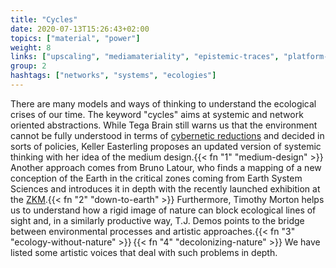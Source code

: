 ```yaml
---
title: "Cycles"
date: 2020-07-13T15:26:43+02:00
topics: ["material", "power"]
weight: 8
links: ["upscaling", "mediamateriality", "epistemic-traces", "platform-and-infrastructure-monopolies"]
group: 2
hashtags: ["networks", "systems", "ecologies"]
---
```


There are many models and ways of thinking to understand the ecological crises of our time. The keyword "cycles" aims at systemic and network oriented abstractions. While Tega Brain still warns us that the environment cannot be fully understood in terms of [cybernetic reductions](https://researchvalues2018.wordpress.com/2017/12/20/tega-brain-the-environment-is-not-a-system/) and decided in sorts of policies, Keller Easterling proposes an updated version of systemic thinking with her idea of the medium design.{{< fn "1" "medium-design" >}} Another approach comes from Bruno Latour, who finds a mapping of a new conception of the Earth in the critical zones coming from Earth System Sciences and introduces it in depth with the recently launched exhibition at the [ZKM](https://critical-zones.zkm.de/).{{< fn "2" "down-to-earth" >}} Furthermore, Timothy Morton helps us to understand how a rigid image of nature can block ecological lines of sight and, in a similarly productive way, T.J. Demos points to the bridge between environmental processes and artistic approaches.{{< fn "3" "ecology-without-nature" >}}&#8239;{{< fn "4" "decolonizing-nature" >}} We have listed some artistic voices that deal with such problems in depth.
